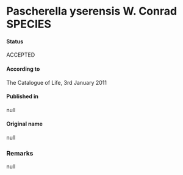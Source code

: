 Pascherella yserensis W. Conrad SPECIES
=======

#### Status
ACCEPTED

#### According to
The Catalogue of Life, 3rd January 2011

#### Published in
null

#### Original name
null

### Remarks
null